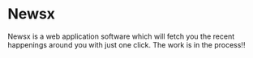 # Newsx
Newsx is a web application software which will fetch you the recent happenings around you with just one click. The work is in the process!!
